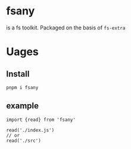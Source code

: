 # fsany
is a fs toolkit. Packaged on the basis of `fs-extra` 
# Uages
  

## Install
 
```
pnpm i fsany 
```
## example
```
import {read} from 'fsany'

read('./index.js')
// or
read('./src')

```
